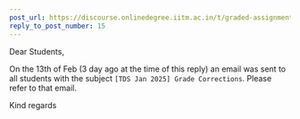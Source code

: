 ```yaml
---
post_url: https://discourse.onlinedegree.iitm.ac.in/t/graded-assignments-dashboard-scores-incorrect-missing/166816/16
reply_to_post_number: 15
---
```

Dear Students,

On the 13th of Feb (3 day ago at the time of this reply) an email was sent to all students with the subject `[TDS Jan 2025] Grade Corrections`. Please refer to that email.

Kind regards